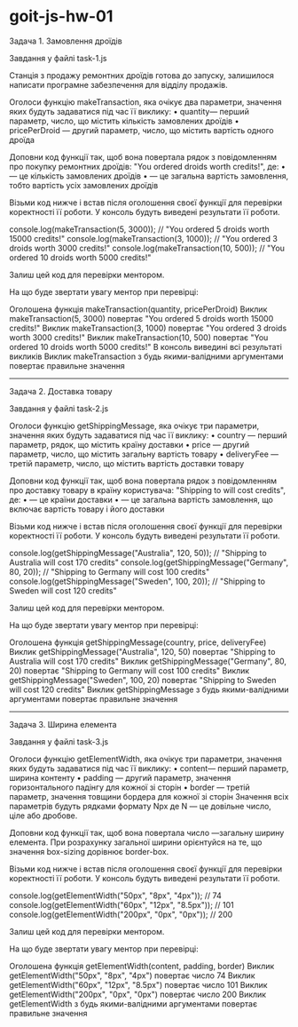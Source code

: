 # goit-js-hw-01

Задача 1. Замовлення дроїдів

Завдання у файлі task-1.js

Станція з продажу ремонтних дроїдів готова до запуску, залишилося написати
програмне забезпечення для відділу продажів.

Оголоси функцію makeTransaction, яка очікує два параметри, значення яких будуть
задаватися під час її виклику: • quantity— перший параметр, число, що містить
кількість замовлених дроїдів • pricePerDroid — другий параметр, число, що
містить вартість одного дроїда

Доповни код функції так, щоб вона повертала рядок з повідомленням про покупку
ремонтних дроїдів: "You ordered <quantity> droids worth <totalPrice> credits!",
де: • <quantity> — це кількість замовлених дроїдів • <totalPrice> — це загальна
вартість замовлення, тобто вартість усіх замовлених дроїдів

Візьми код нижче і встав після оголошення своєї функції для перевірки
коректності її роботи. У консоль будуть виведені результати її роботи.

console.log(makeTransaction(5, 3000)); // "You ordered 5 droids worth 15000
credits!" console.log(makeTransaction(3, 1000)); // "You ordered 3 droids worth
3000 credits!" console.log(makeTransaction(10, 500)); // "You ordered 10 droids
worth 5000 credits!"

Залиш цей код для перевірки ментором.

На що буде звертати увагу ментор при перевірці:

Оголошена функція makeTransaction(quantity, pricePerDroid) Виклик
makeTransaction(5, 3000) повертає "You ordered 5 droids worth 15000 credits!"
Виклик makeTransaction(3, 1000) повертає "You ordered 3 droids worth 3000
credits!" Виклик makeTransaction(10, 500) повертає "You ordered 10 droids worth
5000 credits!" В консоль виведині всі результаті викликів Виклик makeTransaction
з будь якими-валідними аргументами повертає правильне значення

---

Задача 2. Доставка товару

Завдання у файлі task-2.js

Оголоси функцію getShippingMessage, яка очікує три параметри, значення яких
будуть задаватися під час її виклику: • country — перший параметр, рядок, що
містить країну доставки • price — другий параметр, число, що містить загальну
вартість товару • deliveryFee — третій параметр, число, що містить вартість
доставки товару

Доповни код функції так, щоб вона повертала рядок з повідомленням про доставку
товару в країну користувача: "Shipping to <country> will cost <totalPrice>
credits", де: • <country> — це країни доставки • <totalPrice> — це загальна
вартість замовлення, що включає вартість товару і його доставки

Візьми код нижче і встав після оголошення своєї функції для перевірки
коректності її роботи. У консоль будуть виведені результати її роботи.

console.log(getShippingMessage("Australia", 120, 50)); // "Shipping to Australia
will cost 170 credits" console.log(getShippingMessage("Germany", 80, 20)); //
"Shipping to Germany will cost 100 credits"
console.log(getShippingMessage("Sweden", 100, 20)); // "Shipping to Sweden will
cost 120 credits"

Залиш цей код для перевірки ментором.

На що буде звертати увагу ментор при перевірці:

Оголошена функція getShippingMessage(country, price, deliveryFee) Виклик
getShippingMessage("Australia", 120, 50) повертає "Shipping to Australia will
cost 170 credits" Виклик getShippingMessage("Germany", 80, 20) повертає
"Shipping to Germany will cost 100 credits" Виклик getShippingMessage("Sweden",
100, 20) повертає "Shipping to Sweden will cost 120 credits" Виклик
getShippingMessage з будь якими-валідними аргументами повертає правильне
значення

---

Задача 3. Ширина елемента

Завдання у файлі task-3.js

Оголоси функцію getElementWidth, яка очікує три параметри, значення яких будуть
задаватися під час її виклику: • content— перший параметр, ширина контенту •
padding — другий параметр, значення горизонтального падінгу для кожної зі сторін
• border — третій параметр, значення товщини бордера для кожної зі сторін
Значення всіх параметрів будуть рядками формату Npx де N — це довільне число,
ціле або дробове.

Доповни код функції так, щоб вона повертала число —загальну ширину елемента. При
розрахунку загальної ширини орієнтуйся на те, що значення box-sizing дорівнює
border-box.

Візьми код нижче і встав після оголошення своєї функції для перевірки
коректності її роботи. У консоль будуть виведені результати її роботи.

console.log(getElementWidth("50px", "8px", "4px")); // 74
console.log(getElementWidth("60px", "12px", "8.5px")); // 101
console.log(getElementWidth("200px", "0px", "0px")); // 200

Залиш цей код для перевірки ментором.

На що буде звертати увагу ментор при перевірці:

Оголошена функція getElementWidth(content, padding, border) Виклик
getElementWidth("50px", "8px", "4px") повертає число 74 Виклик
getElementWidth("60px", "12px", "8.5px") повертає число 101 Виклик
getElementWidth("200px", "0px", "0px") повертає число 200 Виклик getElementWidth
з будь якими-валідними аргументами повертає правильне значення
